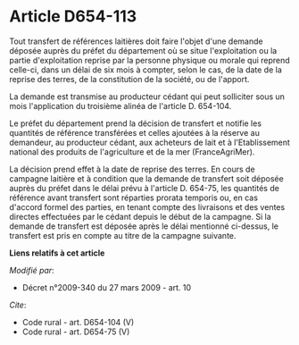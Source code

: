 # Article D654-113

Tout transfert de références laitières doit faire l'objet d'une demande déposée auprès du préfet du département où se situe
l'exploitation ou la partie d'exploitation reprise par la personne physique ou morale qui reprend celle-ci, dans un délai de
six mois à compter, selon le cas, de la date de la reprise des terres, de la constitution de la société, ou de l'apport. 

La demande est transmise au producteur cédant qui peut solliciter sous un mois l'application du troisième alinéa de l'article
D. 654-104. 

Le préfet du département prend la décision de transfert et notifie les quantités de référence transférées et celles ajoutées
à la réserve au demandeur, au producteur cédant, aux acheteurs de lait et à l'Etablissement national des produits de
l'agriculture et de la mer (FranceAgriMer). 

La décision prend effet à la date de reprise des terres. En cours de campagne laitière et à condition que la demande de
transfert soit déposée auprès du préfet dans le délai prévu à l'article D. 654-75, les quantités de référence avant transfert
sont réparties prorata temporis ou, en cas d'accord formel des parties, en tenant compte des livraisons et des ventes
directes effectuées par le cédant depuis le début de la campagne. Si la demande de transfert est déposée après le délai
mentionné ci-dessus, le transfert est pris en compte au titre de la campagne suivante.

**Liens relatifs à cet article**

_Modifié par_:

  - Décret n°2009-340 du 27 mars 2009 - art. 10

_Cite_:

  - Code rural - art. D654-104 (V)
  - Code rural - art. D654-75 (V)
